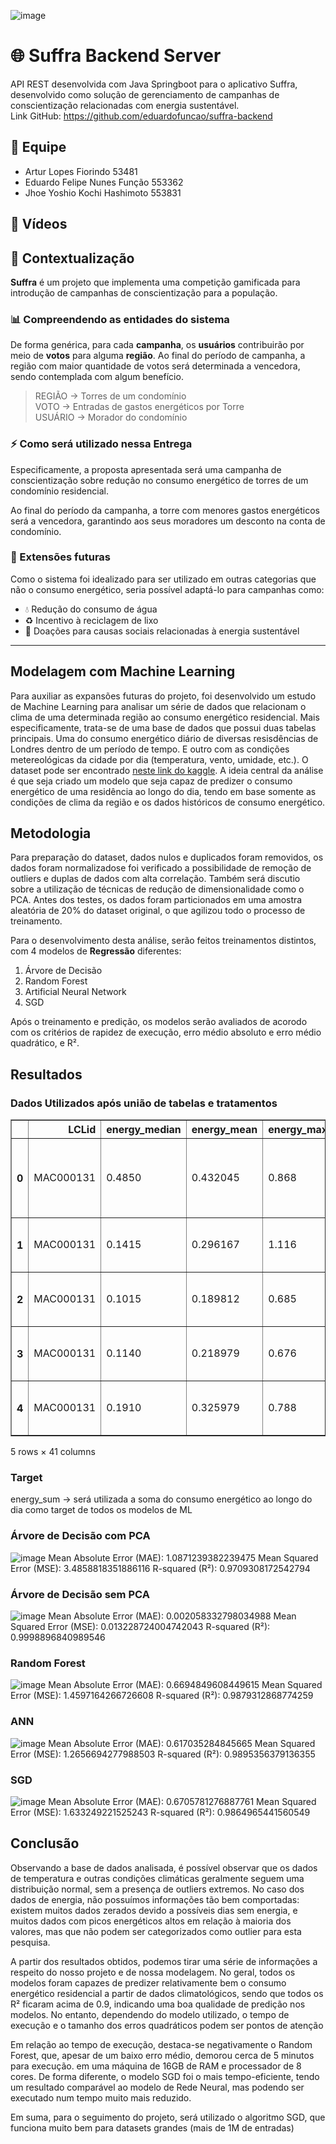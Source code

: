 ![image](https://github.com/user-attachments/assets/80105000-b21e-4306-9881-bba26e4d187e)

# 🌐 Suffra Backend Server  
API REST desenvolvida com Java Springboot para o aplicativo Suffra, desenvolvido como solução de gerenciamento de campanhas de conscientização relacionadas com energia sustentável.  
Link GitHub: https://github.com/eduardofuncao/suffra-backend  

## 👥 Equipe  
- Artur Lopes Fiorindo         53481  
- Eduardo Felipe Nunes Função  553362  
- Jhoe Yoshio Kochi Hashimoto  553831  

## 🎥 Vídeos

## 📖 Contextualização  
**Suffra** é um projeto que implementa uma competição gamificada para introdução de campanhas de conscientização para a população.  

### 📊 Compreendendo as entidades do sistema  
De forma genérica, para cada **campanha**, os **usuários** contribuirão por meio de **votos** para alguma **região**. Ao final do período de campanha, a região com maior quantidade de votos será determinada a vencedora, sendo contemplada com algum benefício.  

> REGIÃO  -> Torres de um condomínio  
> VOTO    -> Entradas de gastos energéticos por Torre  
> USUÁRIO -> Morador do condomínio  

### ⚡ Como será utilizado nessa Entrega
Especificamente, a proposta apresentada será uma campanha de conscientização sobre redução no consumo energético de torres de um condomínio residencial.  

Ao final do período da campanha, a torre com menores gastos energéticos será a vencedora, garantindo aos seus moradores um desconto na conta de condomínio.  

### 🚀 Extensões futuras  
Como o sistema foi idealizado para ser utilizado em outras categorias que não o consumo energético, seria possível adaptá-lo para campanhas como:  
- 💧 Redução do consumo de água  
- ♻️ Incentivo à reciclagem de lixo  
- 🤝 Doações para causas sociais relacionadas à energia sustentável  

---

## **Modelagem com Machine Learning**
Para auxiliar as expansões futuras do projeto, foi desenvolvido um estudo de Machine Learning para analisar um série de dados que relacionam o clima de uma determinada região ao consumo energético residencial.
Mais especificamente, trata-se de uma base de dados que possui duas tabelas principais. Uma do consumo energético diário de diversas resisdências de Londres dentro de um período de tempo. E outro com as condições metereológicas da cidade por dia (temperatura, vento, umidade, etc.).
O dataset pode ser encontrado [neste link do kaggle](https://www.kaggle.com/datasets/jeanmidev/smart-meters-in-london/data?select=daily_dataset.csv).
A ideia central da análise é que seja criado um modelo que seja capaz de predizer o consumo energético de uma residência ao longo do dia, tendo em base somente as condições de clima da região e os dados históricos de consumo energético.

## Metodologia
Para preparação do dataset, dados nulos e duplicados foram removidos, os dados foram normalizadose foi verificado a possibilidade de remoção de outliers e duplas de dados com alta correlação. Também será discutio sobre a utilização de técnicas de redução de dimensionalidade como o PCA.
Antes dos testes, os dados foram particionados em uma amostra aleatória de 20% do dataset original, o que agilizou todo o processo de treinamento.

Para o desenvolvimento desta análise, serão feitos treinamentos distintos, com 4 modelos de **Regressão** diferentes:
1. Árvore de Decisão
2. Random Forest
3. Artificial Neural Network
4. SGD

Após o treinamento e predição, os modelos serão avaliados de acorodo com os critérios de rapidez de execução, erro médio absoluto e erro médio quadrático, e R².

## Resultados 

### Dados Utilizados após união de tabelas e tratamentos
<div>
<table border="1" class="dataframe">
  <thead>
    <tr style="text-align: right;">
      <th></th>
      <th>LCLid</th>
      <th>energy_median</th>
      <th>energy_mean</th>
      <th>energy_max</th>
      <th>energy_count</th>
      <th>energy_std</th>
      <th>energy_sum</th>
      <th>energy_min</th>
      <th>date</th>
      <th>temperatureMax</th>
      <th>...</th>
      <th>sunriseTime</th>
      <th>temperatureHighTime</th>
      <th>uvIndexTime</th>
      <th>summary</th>
      <th>temperatureLowTime</th>
      <th>apparentTemperatureMin</th>
      <th>apparentTemperatureMaxTime</th>
      <th>apparentTemperatureLowTime</th>
      <th>moonPhase</th>
      <th>is_holiday</th>
    </tr>
  </thead>
  <tbody>
    <tr>
      <th>0</th>
      <td>MAC000131</td>
      <td>0.4850</td>
      <td>0.432045</td>
      <td>0.868</td>
      <td>22</td>
      <td>0.239146</td>
      <td>9.505</td>
      <td>0.072</td>
      <td>2011-12-15</td>
      <td>7.97</td>
      <td>...</td>
      <td>2011-12-15 08:00:46</td>
      <td>2011-12-15 14:00:00</td>
      <td>2011-12-15 11:00:00</td>
      <td>Partly cloudy throughout the day and breezy in...</td>
      <td>2011-12-16 08:00:00</td>
      <td>1.07</td>
      <td>2011-12-15 21:00:00</td>
      <td>2011-12-16 08:00:00</td>
      <td>0.66</td>
      <td>0.0</td>
    </tr>
    <tr>
      <th>1</th>
      <td>MAC000131</td>
      <td>0.1415</td>
      <td>0.296167</td>
      <td>1.116</td>
      <td>48</td>
      <td>0.281471</td>
      <td>14.216</td>
      <td>0.031</td>
      <td>2011-12-16</td>
      <td>4.68</td>
      <td>...</td>
      <td>2011-12-16 08:01:35</td>
      <td>2011-12-16 15:00:00</td>
      <td>2011-12-16 11:00:00</td>
      <td>Mostly cloudy throughout the day.</td>
      <td>2011-12-17 08:00:00</td>
      <td>-2.65</td>
      <td>2011-12-16 00:00:00</td>
      <td>2011-12-17 08:00:00</td>
      <td>0.70</td>
      <td>0.0</td>
    </tr>
    <tr>
      <th>2</th>
      <td>MAC000131</td>
      <td>0.1015</td>
      <td>0.189812</td>
      <td>0.685</td>
      <td>48</td>
      <td>0.188405</td>
      <td>9.111</td>
      <td>0.064</td>
      <td>2011-12-17</td>
      <td>5.35</td>
      <td>...</td>
      <td>2011-12-17 08:02:21</td>
      <td>2011-12-17 14:00:00</td>
      <td>2011-12-17 11:00:00</td>
      <td>Partly cloudy throughout the day.</td>
      <td>2011-12-18 07:00:00</td>
      <td>-3.56</td>
      <td>2011-12-17 15:00:00</td>
      <td>2011-12-18 06:00:00</td>
      <td>0.73</td>
      <td>0.0</td>
    </tr>
    <tr>
      <th>3</th>
      <td>MAC000131</td>
      <td>0.1140</td>
      <td>0.218979</td>
      <td>0.676</td>
      <td>48</td>
      <td>0.202919</td>
      <td>10.511</td>
      <td>0.065</td>
      <td>2011-12-18</td>
      <td>5.49</td>
      <td>...</td>
      <td>2011-12-18 08:03:04</td>
      <td>2011-12-18 14:00:00</td>
      <td>2011-12-18 12:00:00</td>
      <td>Partly cloudy until evening.</td>
      <td>2011-12-19 01:00:00</td>
      <td>-4.12</td>
      <td>2011-12-18 14:00:00</td>
      <td>2011-12-19 02:00:00</td>
      <td>0.77</td>
      <td>0.0</td>
    </tr>
    <tr>
      <th>4</th>
      <td>MAC000131</td>
      <td>0.1910</td>
      <td>0.325979</td>
      <td>0.788</td>
      <td>48</td>
      <td>0.259205</td>
      <td>15.647</td>
      <td>0.066</td>
      <td>2011-12-19</td>
      <td>6.64</td>
      <td>...</td>
      <td>2011-12-19 08:03:43</td>
      <td>2011-12-19 19:00:00</td>
      <td>2011-12-19 11:00:00</td>
      <td>Partly cloudy throughout the day.</td>
      <td>2011-12-20 04:00:00</td>
      <td>-3.67</td>
      <td>2011-12-19 19:00:00</td>
      <td>2011-12-20 08:00:00</td>
      <td>0.81</td>
      <td>0.0</td>
    </tr>
  </tbody>
</table>
<p>5 rows × 41 columns</p>
</div>

### Target
energy_sum -> será utilizada a soma do consumo energético ao longo do dia como target de todos os modelos de ML

### Árvore de Decisão com PCA
![image](https://github.com/user-attachments/assets/00629150-9720-42b4-9df9-2cb4c2a5736b)
Mean Absolute Error (MAE): 1.0871239382239475
Mean Squared Error (MSE): 3.4858818351886116
R-squared (R²): 0.9709308172542794

### Árvore de Decisão sem PCA
![image](https://github.com/user-attachments/assets/c23db540-0816-4a3e-a1d5-a5937ad00890)
Mean Absolute Error (MAE): 0.002058332798034988
Mean Squared Error (MSE): 0.013228724004742043
R-squared (R²): 0.9998896840989546

### Random Forest
![image](https://github.com/user-attachments/assets/7b3f2141-76ff-484a-a2e0-163b8b1672a7)
Mean Absolute Error (MAE): 0.6694849608449615
Mean Squared Error (MSE): 1.4597164266726608
R-squared (R²): 0.9879312868774259

### ANN
![image](https://github.com/user-attachments/assets/a3c7c205-7506-446e-948e-c26381eb7b3c)
Mean Absolute Error (MAE): 0.617035284845665
Mean Squared Error (MSE): 1.2656694277988503
R-squared (R²): 0.9895356379136355

### SGD
![image](https://github.com/user-attachments/assets/4c5efc44-8a16-49fb-9a7e-7b7b343831b9)
Mean Absolute Error (MAE): 0.6705781276887761
Mean Squared Error (MSE): 1.633249221525243
R-squared (R²): 0.9864965441560549

## Conclusão
Observando a base de dados analisada, é possível observar que os dados de temperatura e outras condições climáticas geralmente seguem uma distribuição normal, sem a presença de outliers extremos. No caso dos dados de energia, não possuímos informações tão bem comportadas: existem muitos dados zerados devido a possíveis dias sem energia, e muitos dados com picos energéticos altos em relação à maioria dos valores, mas que não podem ser categorizados como outlier para esta pesquisa.

A partir dos resultados obtidos, podemos tirar uma série de informações a respeito do nosso projeto e de nossa modelagem.
No geral, todos os modelos foram capazes de predizer relativamente bem o consumo energético residencial a partir de dados climatológicos, sendo que todos os R² ficaram acima de 0.9, indicando uma boa qualidade de predição nos modelos.
No entanto, dependendo do modelo utilizado, o tempo de execução e o tamanho dos erros quadráticos podem ser pontos de atenção

Em relação ao tempo de execução, destaca-se negativamente o Random Forest, que, apesar de um baixo erro médio, demorou cerca de 5 minutos para execução. em uma máquina de 16GB de RAM e processador de 8 cores. De forma diferente, o modelo SGD foi o mais tempo-eficiente, tendo um resultado comparável ao modelo de Rede Neural, mas podendo ser executado num tempo muito mais reduzido.

Em suma, para o seguimento do projeto, será utilizado o algoritmo SGD, que funciona muito bem para datasets grandes (mais de 1M de entradas)
